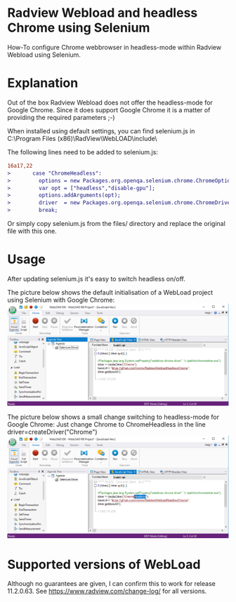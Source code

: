 # Radview Webload and headless Chrome using Selenium
How-To configure Chrome webbrowser in headless-mode within Radview Webload using Selenium.

# Explanation
Out of the box Radview Webload does not offer the headless-mode for Google Chrome. Since it does support Google Chrome it is a matter of providing the required parameters ;-)

When installed using default settings, you can find selenium.js in C:\Program Files (x86)\RadView\WebLOAD\include\

The following lines need to be added to selenium.js:

```diff
16a17,22
>       case "ChromeHeadless":
>         options = new Packages.org.openqa.selenium.chrome.ChromeOptions();
>         var opt = ["headless","disable-gpu"];
>         options.addArguments(opt);
>         driver  = new Packages.org.openqa.selenium.chrome.ChromeDriver( options );
>         break;
```

Or simply copy selenium.js from the files/ directory and replace the original file with this one.

# Usage
After updating selenium.js it's easy to switch headless on/off.

The picture below shows the default initialisation of a WebLoad project using Selenium with Google Chrome:
![SeleniumUsingChrome](https://github.com/tmvtmv/RadviewWebloadHeadlessChrome/blob/master/images/Webload_IDE-Chrome.jpg)

The picture below shows a small change switching to headless-mode for Google Chrome:
Just change Chrome to ChromeHeadless in the line driver=createDriver("Chrome") 
![SeleniumUsingChromeHeadless](https://github.com/tmvtmv/RadviewWebloadHeadlessChrome/blob/master/images/Webload_IDE-ChromeHeadless.jpg)

# Supported versions of WebLoad
Although no guarantees are given, I can confirm this to work for release 11.2.0.63. See https://www.radview.com/change-log/ for all versions.
